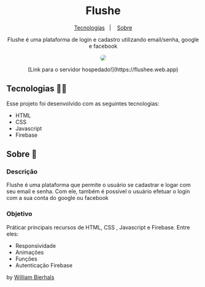 <h1 align="center"> Flushe </h1>
<p align="center">
  <a href="#tecnologias-">Tecnologias</a>&nbsp;&nbsp;&nbsp;|&nbsp;&nbsp;&nbsp;
  <a href="#sobre-">Sobre</a>
</p>
<p align="center"> 
Flushe é uma plataforma de login e cadastro utilizando email/senha, google e facebook
</p>
<p align="center">
<img src="/assets/animation.gif" align="center" style="border-radius: 10px" />
</p>
<p align="center">
[Link para o servidor hospedado!](https://flushee.web.app)
</p>

## Tecnologias 👨‍💻 
Esse projeto foi desenvolvido com as seguintes tecnologias:
- HTML
- CSS
- Javascript
- Firebase

## Sobre 📖


### Descrição
Flushe é uma plataforma que permite o usuário se cadastrar e logar com seu email e senha. Com ele, também é possível o usuário efetuar o login com a sua conta do google ou facebook


### Objetivo
Práticar principais recursos de HTML, CSS , Javascript e Firebase. Entre eles:

- Responsividade
- Animações
- Funções
- Autenticação Firebase


by [William Bierhals](https://github.com/will1Zera)
